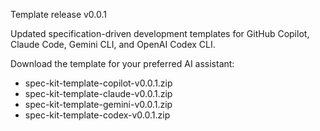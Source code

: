 Template release v0.0.1

Updated specification-driven development templates for GitHub Copilot, Claude Code, Gemini CLI, and OpenAI Codex CLI.

Download the template for your preferred AI assistant:
- spec-kit-template-copilot-v0.0.1.zip
- spec-kit-template-claude-v0.0.1.zip
- spec-kit-template-gemini-v0.0.1.zip
- spec-kit-template-codex-v0.0.1.zip
